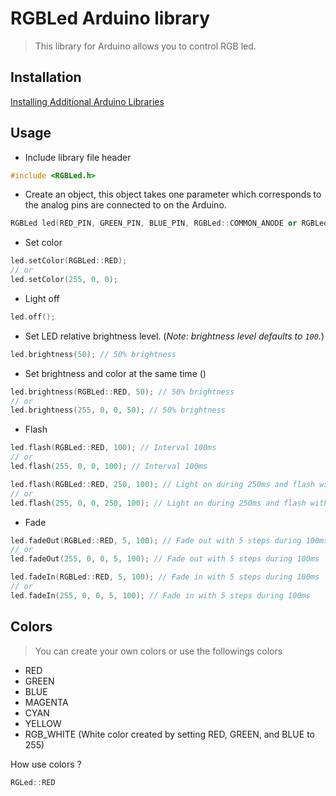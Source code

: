# RGBLed Arduino library

> This library for Arduino allows you to control RGB led.

## Installation
[Installing Additional Arduino Libraries](https://www.arduino.cc/en/Guide/Libraries)

## Usage
+ Include library file header
```cpp
#include <RGBLed.h>
```

+ Create an object, this object takes one parameter which corresponds to the analog pins are connected to on the Arduino. 
```cpp
RGBLed led(RED_PIN, GREEN_PIN, BLUE_PIN, RGBLed::COMMON_ANODE or RGBLed::COMMON_CATHODE);
```

+ Set color
```cpp
led.setColor(RGBLed::RED);
// or
led.setColor(255, 0, 0);
```

+ Light off
```cpp
led.off();
```

+ Set LED relative brightness level. (*Note: brightness level defaults to `100`.*)
```cpp
led.brightness(50); // 50% brightness
```

+ Set brightness and color at the same time ()
```cpp
led.brightness(RGBLed::RED, 50); // 50% brightness
// or
led.brightness(255, 0, 0, 50); // 50% brightness
```

+ Flash
```cpp
led.flash(RGBLed::RED, 100); // Interval 100ms
// or
led.flash(255, 0, 0, 100); // Interval 100ms

led.flash(RGBLed::RED, 250, 100); // Light on during 250ms and flash with interval (100ms)
// or
led.flash(255, 0, 0, 250, 100); // Light on during 250ms and flash with interval (100ms)
```

+ Fade
```cpp
led.fadeOut(RGBLed::RED, 5, 100); // Fade out with 5 steps during 100ms
// or
led.fadeOut(255, 0, 0, 5, 100); // Fade out with 5 steps during 100ms

led.fadeIn(RGBLed::RED, 5, 100); // Fade in with 5 steps during 100ms
// or
led.fadeIn(255, 0, 0, 5, 100); // Fade in with 5 steps during 100ms
```

## Colors
> You can create your own colors or use the followings colors
+ RED
+ GREEN
+ BLUE
+ MAGENTA
+ CYAN
+ YELLOW
+ RGB_WHITE (White color created by setting RED, GREEN, and BLUE to 255)

How use colors ?
```cpp
RGLed::RED
```